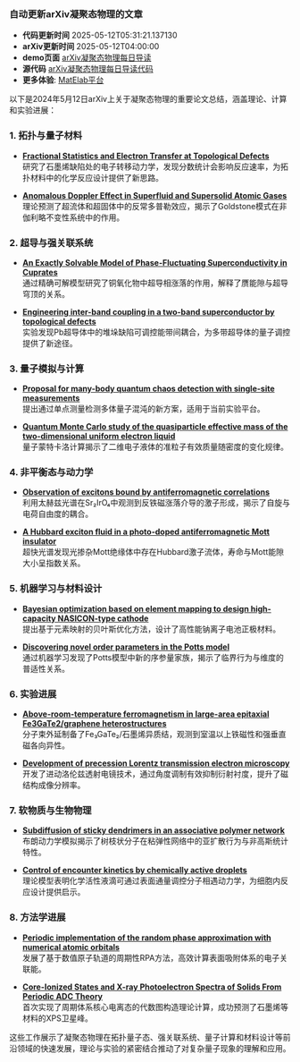 ### 自动更新arXiv凝聚态物理的文章
  - **代码更新时间** 2025-05-12T05:31:21.137130
  - **arXiv更新时间** 2025-05-12T04:00:00
  - **demo页面** [arXiv凝聚态物理每日导读](https://iopwsy.github.io/arXiv_cond-mat/)
  - **源代码** [arXiv凝聚态物理每日导读代码](https://github.com/iopwsy/arXiv_cond-mat/)
  - **更多体验**: [MatElab平台](https://in.iphy.ac.cn/eln/#/recday)

以下是2024年5月12日arXiv上关于凝聚态物理的重要论文总结，涵盖理论、计算和实验进展：

### 1. **拓扑与量子材料**
- **[Fractional Statistics and Electron Transfer at Topological Defects](https://arxiv.org/abs/2505.05617)**  
  研究了石墨烯缺陷处的电子转移动力学，发现分数统计会影响反应速率，为拓扑材料中的化学反应设计提供了新思路。

- **[Anomalous Doppler Effect in Superfluid and Supersolid Atomic Gases](https://arxiv.org/abs/2408.16489)**  
  理论预测了超流体和超固体中的反常多普勒效应，揭示了Goldstone模式在非伽利略不变性系统中的作用。

### 2. **超导与强关联系统**
- **[An Exactly Solvable Model of Phase-Fluctuating Superconductivity in Cuprates](https://arxiv.org/abs/2505.05761)**  
  通过精确可解模型研究了铜氧化物中超导相涨落的作用，解释了赝能隙与超导穹顶的关系。

- **[Engineering inter-band coupling in a two-band superconductor by topological defects](https://arxiv.org/abs/2505.06072)**  
  实验发现Pb超导体中的堆垛缺陷可调控能带间耦合，为多带超导体的量子调控提供了新途径。

### 3. **量子模拟与计算**
- **[Proposal for many-body quantum chaos detection with single-site measurements](https://arxiv.org/abs/2505.05572)**  
  提出通过单点测量检测多体量子混沌的新方案，适用于当前实验平台。

- **[Quantum Monte Carlo study of the quasiparticle effective mass of the two-dimensional uniform electron liquid](https://arxiv.org/abs/2505.05879)**  
  量子蒙特卡洛计算揭示了二维电子液体的准粒子有效质量随密度的变化规律。

### 4. **非平衡态与动力学**
- **[Observation of excitons bound by antiferromagnetic correlations](https://arxiv.org/abs/2505.05565)**  
  利用太赫兹光谱在Sr₂IrO₄中观测到反铁磁涨落介导的激子形成，揭示了自旋与电荷自由度的耦合。

- **[A Hubbard exciton fluid in a photo-doped antiferromagnetic Mott insulator](https://arxiv.org/abs/2505.05566)**  
  超快光谱发现光掺杂Mott绝缘体中存在Hubbard激子流体，寿命与Mott能隙大小呈指数关系。

### 5. **机器学习与材料设计**
- **[Bayesian optimization based on element mapping to design high-capacity NASICON-type cathode](https://arxiv.org/abs/2411.01117)**  
  提出基于元素映射的贝叶斯优化方法，设计了高性能钠离子电池正极材料。

- **[Discovering novel order parameters in the Potts model](https://arxiv.org/abs/2505.06159)**  
  通过机器学习发现了Potts模型中新的序参量家族，揭示了临界行为与维度的普适性关系。

### 6. **实验进展**
- **[Above-room-temperature ferromagnetism in large-area epitaxial Fe3GaTe2/graphene heterostructures](https://arxiv.org/abs/2505.06128)**  
  分子束外延制备了Fe₃GaTe₂/石墨烯异质结，观测到室温以上铁磁性和强垂直磁各向异性。

- **[Development of precession Lorentz transmission electron microscopy](https://arxiv.org/abs/2505.05790)**  
  开发了进动洛伦兹透射电镜技术，通过角度调制有效抑制衍射衬度，提升了磁结构成像分辨率。

### 7. **软物质与生物物理**
- **[Subdiffusion of sticky dendrimers in an associative polymer network](https://arxiv.org/abs/2505.05682)**  
  布朗动力学模拟揭示了树枝状分子在粘弹性网络中的亚扩散行为与非高斯统计特性。

- **[Control of encounter kinetics by chemically active droplets](https://arxiv.org/abs/2505.06153)**  
  理论模型表明化学活性液滴可通过表面通量调控分子相遇动力学，为细胞内反应设计提供启示。

### 8. **方法学进展**
- **[Periodic implementation of the random phase approximation with numerical atomic orbitals](https://arxiv.org/abs/2505.06021)**  
  发展了基于数值原子轨道的周期性RPA方法，高效计算表面吸附体系的电子关联能。

- **[Core-Ionized States and X-ray Photoelectron Spectra of Solids From Periodic ADC Theory](https://arxiv.org/abs/2505.05805)**  
  首次实现了周期体系核心电离态的代数图构造理论计算，成功预测了石墨烯等材料的XPS卫星峰。

这些工作展示了凝聚态物理在拓扑量子态、强关联系统、量子计算和材料设计等前沿领域的快速发展，理论与实验的紧密结合推动了对复杂量子现象的理解和应用。